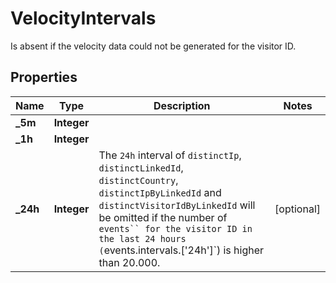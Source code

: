 

# VelocityIntervals

Is absent if the velocity data could not be generated for the visitor ID.


## Properties

| Name | Type | Description | Notes |
|------------ | ------------- | ------------- | -------------|
|**_5m** | **Integer** |  |  |
|**_1h** | **Integer** |  |  |
|**_24h** | **Integer** | The `24h` interval of `distinctIp`, `distinctLinkedId`, `distinctCountry`, `distinctIpByLinkedId` and `distinctVisitorIdByLinkedId` will be omitted if the number of `events`` for the visitor ID in the last 24 hours (`events.intervals.['24h']`) is higher than 20.000.  |  [optional] |



